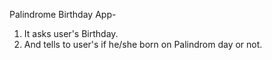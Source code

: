 Palindrome Birthday App-

1.  It asks user's Birthday.
2.  And tells to user's if he/she born on Palindrom day or not.
